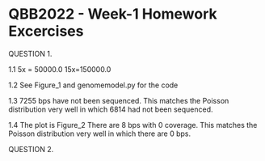  # QBB2022 - Week-1 Homework Excercises
 
 QUESTION 1.
 
 1.1 
 5x = 50000.0  15x=150000.0
 
 1.2 
See Figure_1 and genomemodel.py for the code
 
 1.3 
 7255 bps have not been sequenced. This matches the Poisson distribution very well in which 6814 had not been sequenced.
 
 
 1.4 
 The plot is Figure_2
 There are 8 bps with 0 coverage.
 This matches the Poisson distribution very well in which there are 0 bps.
 
  
  
  
  
  QUESTION 2.

 